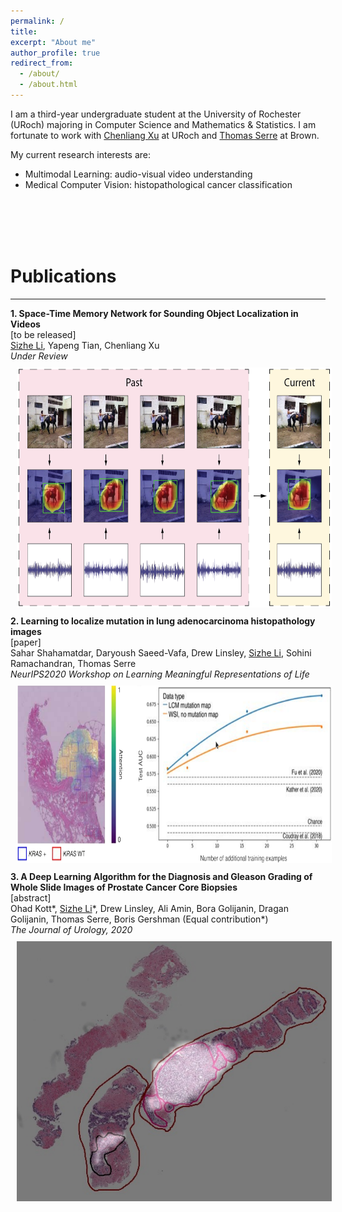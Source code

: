 ```yaml
---
permalink: /
title:
excerpt: "About me"
author_profile: true
redirect_from: 
  - /about/
  - /about.html
---
```

I am a third-year undergraduate student at the University of Rochester (URoch) majoring in Computer Science and Mathematics & Statistics. I am fortunate to work with [Chenliang Xu](https://www.cs.rochester.edu/~cxu22/) at URoch and [Thomas Serre](https://serre-lab.clps.brown.edu/person/thomas-serre/) at Brown.

My current research interests are:
* Multimodal Learning: audio-visual video understanding
* Medical Computer Vision: histopathological cancer classification

<br/><br/>
<br/><br/>

# Publications
<hr style="width:100%;text-align:left;margin-left:0">

<div>
    <b>1. Space-Time Memory Network for Sounding Object Localization in Videos</b><br/>
    [to be released] <br/>
    <u>Sizhe Li</u>, Yapeng Tian, Chenliang Xu<br/>
    <i> Under Review </i>
</div>
<div>
<img style="width:600px;height:384px;padding:10px;" src="/images/space_time_memory/Teaser_2x.png"/>
</div>

<div>
    <b>2. Learning to localize mutation in lung adenocarcinoma histopathology images</b><br/>
    <a href="https://drive.google.com/file/d/1oNsBNPL1mSupmUIxQGojOskZjncYTmg2/preview" style="text-decoration:none">[paper]</a> <br/>
    Sahar Shahamatdar, Daryoush Saeed-Vafa, Drew Linsley, <u>Sizhe Li</u>, Sohini Ramachandran, Thomas Serre
<br/>
    <i> NeurIPS2020 Workshop on Learning Meaningful Representations of Life </i>
</div>
<div>
<img style="width:1030px;height:284px;padding:10px;" src="/images/neurips_2020_molecular/Teaser.png"/>
</div>

<div>
    <b>3. A Deep Learning Algorithm for the Diagnosis and Gleason Grading of Whole Slide Images of Prostate Cancer Core Biopsies</b><br/>
    <a href="https://www.auajournals.org/doi/abs/10.1097/JU.0000000000000954.01" style="text-decoration:none">[abstract]</a> <br/>
    Ohad Kott*, <u>Sizhe Li</u>*, Drew Linsley, Ali Amin, Bora Golijanin, Dragan Golijanin, Thomas Serre, Boris Gershman (Equal contribution*)
    <br/>
    <i> The Journal of Urology, 2020 </i>
</div>
<div>
<img style="width:520px;height:416px;padding:10px;" src="/images/aua_2020/Teaser.png"/>
</div>

